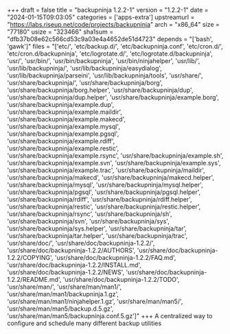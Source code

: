 +++
draft = false
title = "backupninja 1.2.2-1"
version = "1.2.2-1"
date = "2024-01-15T09:03:05"
categories = ['apps-extra']
upstreamurl = "https://labs.riseup.net/code/projects/backupninja"
arch = "x86_64"
size = "77180"
usize = "323466"
sha1sum = "dfb37b08e62c566cd53c9a03e4a4652de51d4723"
depends = "['bash', 'gawk']"
files = "['etc/', 'etc/backup.d/', 'etc/backupninja.conf', 'etc/cron.d/', 'etc/cron.d/backupninja', 'etc/logrotate.d/', 'etc/logrotate.d/backupninja', 'usr/', 'usr/bin/', 'usr/bin/backupninja', 'usr/bin/ninjahelper', 'usr/lib/', 'usr/lib/backupninja/', 'usr/lib/backupninja/easydialog', 'usr/lib/backupninja/parseini', 'usr/lib/backupninja/tools', 'usr/share/', 'usr/share/backupninja/', 'usr/share/backupninja/borg', 'usr/share/backupninja/borg.helper', 'usr/share/backupninja/dup', 'usr/share/backupninja/dup.helper', 'usr/share/backupninja/example.borg', 'usr/share/backupninja/example.dup', 'usr/share/backupninja/example.maildir', 'usr/share/backupninja/example.makecd', 'usr/share/backupninja/example.mysql', 'usr/share/backupninja/example.pgsql', 'usr/share/backupninja/example.rdiff', 'usr/share/backupninja/example.restic', 'usr/share/backupninja/example.rsync', 'usr/share/backupninja/example.sh', 'usr/share/backupninja/example.svn', 'usr/share/backupninja/example.sys', 'usr/share/backupninja/example.trac', 'usr/share/backupninja/maildir', 'usr/share/backupninja/makecd', 'usr/share/backupninja/makecd.helper', 'usr/share/backupninja/mysql', 'usr/share/backupninja/mysql.helper', 'usr/share/backupninja/pgsql', 'usr/share/backupninja/pgsql.helper', 'usr/share/backupninja/rdiff', 'usr/share/backupninja/rdiff.helper', 'usr/share/backupninja/restic', 'usr/share/backupninja/restic.helper', 'usr/share/backupninja/rsync', 'usr/share/backupninja/sh', 'usr/share/backupninja/svn', 'usr/share/backupninja/sys', 'usr/share/backupninja/sys.helper', 'usr/share/backupninja/tar', 'usr/share/backupninja/tar.helper', 'usr/share/backupninja/trac', 'usr/share/doc/', 'usr/share/doc/backupninja-1.2.2/', 'usr/share/doc/backupninja-1.2.2/AUTHORS', 'usr/share/doc/backupninja-1.2.2/COPYING', 'usr/share/doc/backupninja-1.2.2/FAQ.md', 'usr/share/doc/backupninja-1.2.2/INSTALL.md', 'usr/share/doc/backupninja-1.2.2/NEWS', 'usr/share/doc/backupninja-1.2.2/README.md', 'usr/share/doc/backupninja-1.2.2/TODO', 'usr/share/man/', 'usr/share/man/man1/', 'usr/share/man/man1/backupninja.1.gz', 'usr/share/man/man1/ninjahelper.1.gz', 'usr/share/man/man5/', 'usr/share/man/man5/backup.d.5.gz', 'usr/share/man/man5/backupninja.conf.5.gz']"
+++
A centralized way to configure and schedule many different backup utilities